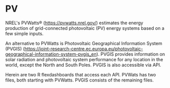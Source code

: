 # PV

NREL's PVWatts® (https://pvwatts.nrel.gov/) estimates the energy production of grid-connected photovoltaic (PV) energy systems based on a few simple inputs. 

An alternative to PVWatts is Photovoltaic Geographical Information System (PVGIS) (https://joint-research-centre.ec.europa.eu/photovoltaic-geographical-information-system-pvgis_en). PVGIS provides information on solar radiation and photovoltaic system performance for any location in the world, except the North and South Poles. PVGIS is also accessible via API. 

Herein are two R flexdashboards that access each API.  PVWats has two files, both starting with PVWatts. PVGIS consists of the remaining files.
